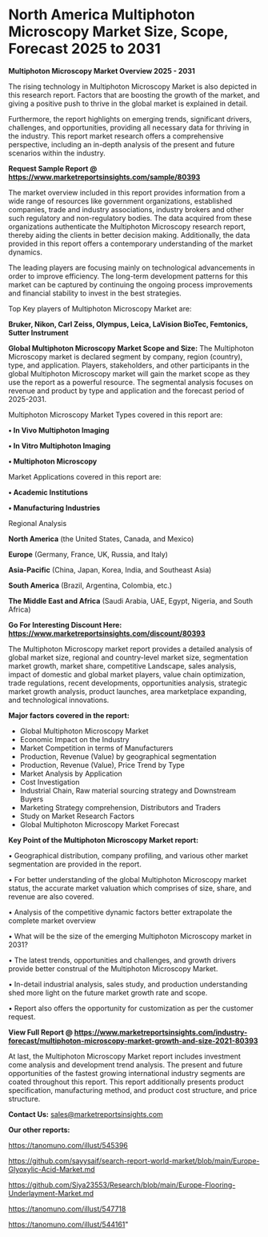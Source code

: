 # North America Multiphoton Microscopy Market Size, Scope, Forecast 2025 to 2031

<Strong> Multiphoton Microscopy Market Overview 2025 - 2031</strong>

The rising technology in Multiphoton Microscopy Market is also depicted in this research report. Factors that are boosting the growth of the market, and giving a positive push to thrive in the global market is explained in detail.

Furthermore, the report highlights on emerging trends, significant drivers, challenges, and opportunities, providing all necessary data for thriving in the industry. This report market research offers a comprehensive perspective, including an in-depth analysis of the present and future scenarios within the industry.

<strong>Request Sample Report @ <a href=https://www.marketreportsinsights.com/sample/80393>https://www.marketreportsinsights.com/sample/80393</a></strong>

The market overview included in this report provides information from a wide range of resources like government organizations, established companies, trade and industry associations, industry brokers and other such regulatory and non-regulatory bodies. The data acquired from these organizations authenticate the Multiphoton Microscopy research report, thereby aiding the clients in better decision making. Additionally, the data provided in this report offers a contemporary understanding of the market dynamics.

The leading players are focusing mainly on technological advancements in order to improve efficiency. The long-term development patterns for this market can be captured by continuing the ongoing process improvements and financial stability to invest in the best strategies.

Top Key players of Multiphoton Microscopy Market are:

<strong>Bruker, Nikon, Carl Zeiss, Olympus, Leica, LaVision BioTec, Femtonics, Sutter Instrument</strong>

<strong><b>Global Multiphoton Microscopy Market Scope and Size:</b></strong>
The Multiphoton Microscopy market is declared segment by company, region (country), type, and application. Players, stakeholders, and other participants in the global Multiphoton Microscopy market will gain the market scope as they use the report as a powerful resource. The segmental analysis focuses on revenue and product by type and application and the forecast period of 2025-2031.

Multiphoton Microscopy Market Types covered in this report are:

<strong>• In Vivo Multiphoton Imaging

• In Vitro Multiphoton Imaging

• Multiphoton Microscopy</strong>

Market Applications covered in this report are:

<strong>• Academic Institutions

• Manufacturing Industries</strong> 

Regional Analysis

<strong>North America</strong> (the United States, Canada, and Mexico)

<strong>Europe</strong> (Germany, France, UK, Russia, and Italy)

<strong>Asia-Pacific</strong> (China, Japan, Korea, India, and Southeast Asia)

<strong>South America</strong> (Brazil, Argentina, Colombia, etc.)

<strong>The Middle East and Africa</strong> (Saudi Arabia, UAE, Egypt, Nigeria, and South Africa)

<strong>Go For Interesting Discount Here: <a href=https://www.marketreportsinsights.com/discount/80393>https://www.marketreportsinsights.com/discount/80393</a></strong>

The Multiphoton Microscopy market report provides a detailed analysis of global market size, regional and country-level market size, segmentation market growth, market share, competitive Landscape, sales analysis, impact of domestic and global market players, value chain optimization, trade regulations, recent developments, opportunities analysis, strategic market growth analysis, product launches, area marketplace expanding, and technological innovations.

<strong><b>Major factors covered in the report:</b></strong>
<ul>
  <li>Global Multiphoton Microscopy Market </li>
  <li>Economic Impact on the Industry</li>
  <li>Market Competition in terms of Manufacturers</li>
  <li>Production, Revenue (Value) by geographical segmentation</li>
  <li>Production, Revenue (Value), Price Trend by Type</li>
  <li>Market Analysis by Application</li>
  <li>Cost Investigation</li>
  <li>Industrial Chain, Raw material sourcing strategy and Downstream Buyers</li>
  <li>Marketing Strategy comprehension, Distributors and Traders</li>
  <li>Study on Market Research Factors</li>
  <li>Global Multiphoton Microscopy Market Forecast</li>
</ul>

<strong><b>Key Point of the Multiphoton Microscopy Market report:</b></strong>

• Geographical distribution, company profiling, and various other market segmentation are provided in the report.

• For better understanding of the global Multiphoton Microscopy market status, the accurate market valuation which comprises of size, share, and revenue are also covered.

• Analysis of the competitive dynamic factors better extrapolate the complete market overview

• What will be the size of the emerging Multiphoton Microscopy market in 2031?

• The latest trends, opportunities and challenges, and growth drivers provide better construal of the Multiphoton Microscopy Market.

• In-detail industrial analysis, sales study, and production understanding shed more light on the future market growth rate and scope.

• Report also offers the opportunity for customization as per the customer request.

<strong><b>View Full Report @ <a href=https://www.marketreportsinsights.com/industry-forecast/multiphoton-microscopy-market-growth-and-size-2021-80393>https://www.marketreportsinsights.com/industry-forecast/multiphoton-microscopy-market-growth-and-size-2021-80393</a></b></strong>


At last, the Multiphoton Microscopy Market report includes investment come analysis and development trend analysis. The present and future opportunities of the fastest growing international industry segments are coated throughout this report. This report additionally presents product specification, manufacturing method, and product cost structure, and price structure.

<strong>Contact Us:</strong>
sales@marketreportsinsights.com

<strong>Our other reports:</strong>

<a href=https://tanomuno.com/illust/545396>https://tanomuno.com/illust/545396</a>

<a href=https://github.com/sayysaif/search-report-world-market/blob/main/Europe-Glyoxylic-Acid-Market.md>https://github.com/sayysaif/search-report-world-market/blob/main/Europe-Glyoxylic-Acid-Market.md</a>

<a href=https://github.com/Siya23553/Research/blob/main/Europe-Flooring-Underlayment-Market.md>https://github.com/Siya23553/Research/blob/main/Europe-Flooring-Underlayment-Market.md</a>

<a href=https://tanomuno.com/illust/547718>https://tanomuno.com/illust/547718</a>

<a href=https://tanomuno.com/illust/544161>https://tanomuno.com/illust/544161</a>"

